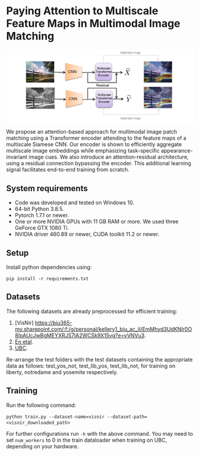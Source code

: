 # Paying Attention to Multiscale Feature Maps in Multimodal Image Matching

![teaser architecture fig](figures/teaser.png)

We propose an attention-based approach for multimodal image patch matching using a Transformer encoder attending to the feature maps of a multiscale Siamese CNN. Our encoder is shown to efficiently aggregate multiscale image embeddings while emphasizing task-specific appearance-invariant image cues. We also introduce an attention-residual architecture, using a residual connection bypassing the encoder. This additional learning signal facilitates end-to-end training from scratch.

## System requirements
* Code was developed and tested on Windows 10.
* 64-bit Python 3.8.5.
* Pytorch 1.7.1 or newer.
* One or more NVIDIA GPUs with 11 GB RAM or more. We used three GeForce GTX 1080 Ti.
* NVIDIA driver 460.89 or newer, CUDA toolkit 11.2 or newer.

## Setup
Install python dependencies using:
```
pip install -r requirements.txt
```

## Datasets
The following datasets are already preprocessed for efficient training:
1. [VisNir]  https://biu365-my.sharepoint.com/:f:/g/personal/kellery1_biu_ac_il/EmMhyd3UdKNIr0O8IpAUcJwBgMEYXRJS7lA2WCSk9X15vg?e=yVNVu3.
2. [En etal]([https://biu365-my.sharepoint.com/:f:/g/personal/kellery1_biu_ac_il/EluR9hiiq3BJgOgmdvYY6RABH0Nr31_CF_lO1QtcBQgt2A](https://biu365-my.sharepoint.com/:f:/g/personal/kellery1_biu_ac_il/EuQ70WqSFLNNk7JjYof0kPIBpblOCiJprqUBzSaT5Rhd8A?e=iBvv7z)).
3. [UBC]([https://biu365-my.sharepoint.com/:f:/g/personal/kellery1_biu_ac_il/EluR9hiiq3BJgOgmdvYY6RABH0Nr31_CF_lO1QtcBQgt2A](https://biu365-my.sharepoint.com/:u:/g/personal/kellery1_biu_ac_il/EfcO4wg0jIFAlJKu5TRhyMYBP-Mpb6buYube1or_zV0guA?e=tCsnTt)).


Re-arrange the test folders with the test datasets containing the appropriate data as follows: test_yos_not, test_lib_yos, test_lib_not, for training on liberty, notredame and yosemite respectively.
## Training
Run the following command:
```
python train.py --dataset-name=visnir --dataset-path=<visnir_downloaded_path>
```

For further configurations run `-h` with the above command.
You may need to set `num_workers` to 0 in the train dataloader when training on UBC, depending on your hardware.
